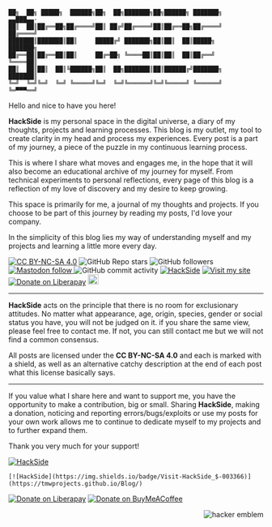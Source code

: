 ```
██╗  ██╗ █████╗  ██████╗██╗  ██╗███████╗██╗██████╗ ███████╗    ▄▄███▄▄·
██║  ██║██╔══██╗██╔════╝██║ ██╔╝██╔════╝██║██╔══██╗██╔════╝    ██╔════╝
███████║███████║██║     █████╔╝ ███████╗██║██║  ██║█████╗      ███████╗
██╔══██║██╔══██║██║     ██╔═██╗ ╚════██║██║██║  ██║██╔══╝      ╚════██║
██║  ██║██║  ██║╚██████╗██║  ██╗███████║██║██████╔╝███████╗    ███████║
╚═╝  ╚═╝╚═╝  ╚═╝ ╚═════╝╚═╝  ╚═╝╚══════╝╚═╝╚═════╝ ╚══════╝    ╚═▀▀▀══╝
```

Hello and nice to have you here!

**HackSide** is my personal space in the digital universe, a diary of my thoughts, projects and learning processes. This blog 
is my outlet, my tool to create clarity in my head and process my experiences. Every post is a part of my journey, a piece 
of the puzzle in my continuous learning process.

This is where I share what moves and engages me, in the hope that it will also become an educational archive of my journey 
for myself. From technical experiments to personal reflections, every page of this blog is a reflection of my love of 
discovery and my desire to keep growing.

This space is primarily for me, a journal of my thoughts and projects. If you choose to be part of this journey by reading 
my posts, I'd love your company.

In the simplicity of this blog lies my way of understanding myself and my projects and learning a little more every day.

[cc-by-nc-sa]: http://creativecommons.org/licenses/by-nc-sa/4.0/
[cc-by-nc-sa-shield]: https://img.shields.io/badge/License-CC%20BY--NC--SA%204.0-blue.svg

[![CC BY-NC-SA 4.0][cc-by-nc-sa-shield]][cc-by-nc-sa]
![GitHub Repo stars](https://img.shields.io/github/stars/tmwProjects/Blog?style=social) 
![GitHub followers](https://img.shields.io/github/followers/tmwProjects?style=social) 
<a href="https://datasci.social/@tmwProjects">
  <img src="https://img.shields.io/mastodon/follow/110580864516294518?domain=https://datasci.social&style=social" alt="Mastodon follow">
</a>
![GitHub commit activity](https://img.shields.io/github/commit-activity/m/tmwProjects/Blog) 
[![HackSide](https://img.shields.io/badge/Visit-HackSide_$-003366)](https://tmwprojects.github.io/Blog/)
[![Visit my site](https://img.shields.io/badge/Visit%20my%20portfolio-Online-important)](https://tmwprojects.github.io/)
[![Donate on Liberapay](https://img.shields.io/badge/Donate-Liberapay-yellow)](https://liberapay.com/tmwProjects/donate)
<a href="https://www.buymeacoffee.com/tmwcontactQ"><img src="https://www.buymeacoffee.com/assets/img/custom_images/orange_img.png" height="20.4px"></a>

***

**HackSide** acts on the principle that there is no room for exclusionary attitudes. No matter what appearance, age, 
origin, species, gender or social status you have, you will not be judged on it. if you share the same view, please feel 
free to contact me. If not, you can still contact me but we will not find a common consensus.

All posts are licensed under the **CC BY-NC-SA 4.0** and each is marked with a shield, as well as an 
alternative catchy description at the end of each post what this license basically says.

***

If you value what I share here and want to support me, you have the opportunity to make a contribution,
big or small. Sharing **HackSide**, making a donation, noticing and reporting errors/bugs/exploits or
use my posts for your own work allows me to continue to dedicate myself to my projects and to further 
expand them. 

Thank you very much for your support!

[![HackSide](https://img.shields.io/badge/Visit-HackSide_$-003366)](https://tmwprojects.github.io/Blog/)

```
[![HackSide](https://img.shields.io/badge/Visit-HackSide_$-003366)](https://tmwprojects.github.io/Blog/)
```

[![Donate on Liberapay](https://img.shields.io/badge/Donate-Liberapay-yellow)](https://liberapay.com/tmwProjects/donate)
[![Donate on BuyMeACoffee](https://img.shields.io/badge/Donate-BuyMeACoffee-orange)](https://www.buymeacoffee.com/tmwcontactQ)

<a href='http://www.catb.org/hacker-emblem/'>
<img src='http://www.catb.org/hacker-emblem/glider.png' alt='hacker emblem' style="float:right"/></a>
